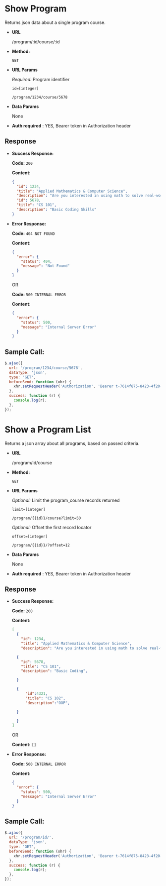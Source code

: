 # Show Program

Returns json data about a single program course.

- **URL**

  /program/:id/course/:id

- **Method:**

  `GET`

- **URL Params**

  _Required:_ Program identifier

  `id=[integer]`

  `/program/1234/course/5678`

- **Data Params**

  None

- **Auth required** : YES, Bearer token in Authorization header

## Response

- **Success Response:**

  **Code:** `200`

  **Content:**

  ```json
  {
    "id": 1234,
    "title": "Applied Mathematics & Computer Science",
    "description": "Are you interested in using math to solve real-world problems?",
    "id": 5678,
    "title": "CS 101",
    "description": "Basic Coding Skills"
  }
  ```

- **Error Response:**

  **Code:** `404 NOT FOUND`

  **Content:**

  ```json
  {
    "error": {
      "status": 404,
      "message": "Not Found"
    }
  }
  ```

  OR

  **Code:** `500 INTERNAL ERROR`

  **Content:**

  ```json
  {
    "error": {
      "status": 500,
      "message": "Internal Server Error"
    }
  }
  ```

## Sample Call:

```javascript
$.ajax({
  url: '/program/1234/course/5678',
  dataType: 'json',
  type: 'GET',
  beforeSend: function (xhr) {
    xhr.setRequestHeader('Authorization', 'Bearer t-7614f875-8423-4f20-a674-d7cf3096290e');
  },
  success: function (r) {
    console.log(r);
  },
});
```

# Show a Program List

Returns a json array about all programs, based on passed criteria.

- **URL**

  /program/id/course

- **Method:**

  `GET`

- **URL Params**

  _Optional:_ Limit the program_course records returned

  `limit=[integer]`

  `/program/{{id}}/course?limit=50`

  _Optional:_ Offset the first record locator

  `offset=[integer]`

  `/program/{{id}}/?offset=12`

- **Data Params**

  None

- **Auth required** : YES, Bearer token in Authorization header

## Response

- **Success Response:**

  **Code:** `200`

  **Content:**

  ```json
  [
    {
      "id": 1234,
      "title": "Applied Mathematics & Computer Science",
      "description": "Are you interested in using math to solve real-world problems?"

    {
      "id": 5678,
      "title": "CS 101",
      "description": "Basic Coding",

    }

    {
        "id":4321,
        "title": "CS 102",
        "description":"OOP",

    }

    }
  ]
  ```

  OR

  **Content:** `[]`

- **Error Response:**

  **Code:** `500 INTERNAL ERROR`

  **Content:**

  ```json
  {
    "error": {
      "status": 500,
      "message": "Internal Server Error"
    }
  }
  ```

## Sample Call:

```javascript
$.ajax({
  url: '/program/id/',
  dataType: 'json',
  type: 'GET',
  beforeSend: function (xhr) {
    xhr.setRequestHeader('Authorization', 'Bearer t-7614f875-8423-4f20-a674-d7cf3096290e');
  },
  success: function (r) {
    console.log(r);
  },
});
```
